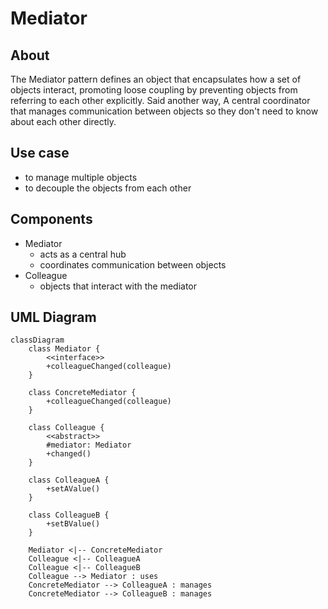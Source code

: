 # Mediator

## About

The Mediator pattern defines an object that encapsulates how a set of objects interact, promoting loose coupling by 
preventing objects from referring to each other explicitly. Said another way, A central coordinator that manages 
communication between objects so they don't need to know about each other directly.

## Use case
  * to manage multiple objects
  * to decouple the objects from each other

## Components

* Mediator
  * acts as a central hub
  * coordinates communication between objects
* Colleague
  * objects that interact with the mediator

## UML Diagram

```mermaid
classDiagram
    class Mediator {
        <<interface>>
        +colleagueChanged(colleague)
    }

    class ConcreteMediator {
        +colleagueChanged(colleague)
    }

    class Colleague {
        <<abstract>>
        #mediator: Mediator
        +changed()
    }

    class ColleagueA {
        +setAValue()
    }

    class ColleagueB {
        +setBValue()
    }

    Mediator <|-- ConcreteMediator
    Colleague <|-- ColleagueA
    Colleague <|-- ColleagueB
    Colleague --> Mediator : uses
    ConcreteMediator --> ColleagueA : manages
    ConcreteMediator --> ColleagueB : manages
```